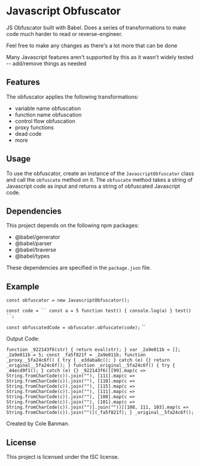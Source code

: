 # Javascript Obfuscator

JS Obfuscator built with Babel. Does a series of transformations to make code much harder to read or reverse-engineer. 

Feel free to make any changes as there's a lot more that can be done

Many Javascript features aren't supported by this as it wasn't widely tested -- add/remove things as needed

## Features

The obfuscator applies the following transformations:

- variable name obfuscation
- function name obfuscation
- control flow obfuscation
- proxy functions
- dead code
- more

## Usage

To use the obfuscator, create an instance of the `JavascriptObfuscator` class and call the `obfuscate` method on it. The `obfuscate` method takes a string of Javascript code as input and returns a string of obfuscated Javascript code.

## Dependencies

This project depends on the following npm packages:

- @babel/generator
- @babel/parser
- @babel/traverse
- @babel/types

These dependencies are specified in the `package.json` file.

## Example

`const obfuscator = new JavascriptObfuscator();`

`const code = ``
const a = 5
    function test() {
        console.log(a)
    }
    test()
``;`

`const obfuscatedCode = obfuscator.obfuscate(code);`
``

Output Code:

`function _922143f6(str) {
  return eval(str);
}
var _2a9e011b = [];
_2a9e011b = 5;
const _fa5f821f = _2a9e011b;
function _proxy__5fa24c6f() {
  try {
    _e3daba8c();
  } catch (e) {}
  return _original__5fa24c6f();
}
function _original__5fa24c6f() {
  try {
    _44ecd9f1();
  } catch (e) {}
  _922143f6([[99].map(c => String.fromCharCode(c)).join(""), [111].map(c => String.fromCharCode(c)).join(""), [110].map(c => String.fromCharCode(c)).join(""), [115].map(c => String.fromCharCode(c)).join(""), [111].map(c => String.fromCharCode(c)).join(""), [108].map(c => String.fromCharCode(c)).join(""), [101].map(c => String.fromCharCode(c)).join("")].join(""))[[108, 111, 103].map(c => String.fromCharCode(c)).join("")](_fa5f821f);
}
_original__5fa24c6f();`

Created by Cole Banman.


## License

This project is licensed under the ISC license.
